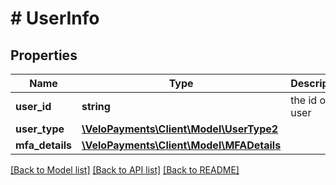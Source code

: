 # # UserInfo

## Properties

Name | Type | Description | Notes
------------ | ------------- | ------------- | -------------
**user_id** | **string** | the id of the user | [optional]
**user_type** | [**\VeloPayments\Client\Model\UserType2**](UserType2.md) |  | [optional]
**mfa_details** | [**\VeloPayments\Client\Model\MFADetails**](MFADetails.md) |  | [optional]

[[Back to Model list]](../../README.md#models) [[Back to API list]](../../README.md#endpoints) [[Back to README]](../../README.md)
